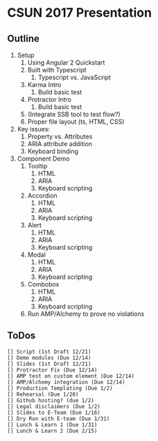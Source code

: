 # CSUN 2017 Presentation

## Outline

1. Setup
	1. Using Angular 2 Quickstart
	2. Built with Typescript
		1. Typescript vs. JavaScript
	3. Karma Intro
		1. Build basic test
	4. Protractor Intro
		1. Build basic test
	5. (Integrate SSB tool to test flow?)
	6. Proper file layout (ts, HTML, CSS)
2. Key issues:
	1. Property vs. Attributes
	2. ARIA attribute addition
	3. Keyboard binding
3. Component Demo
	1. Tooltip
		1. HTML
		2. ARIA
		3. Keyboard scripting
	2. Accordion
		1. HTML
		2. ARIA
		3. Keyboard scripting
	3. Alert
		1. HTML
		2. ARIA
		3. Keyboard scripting
	4. Modal
		1. HTML
		2. ARIA
		3. Keyboard scripting
	5. Combobox
		1. HTML
		2. ARIA
		3. Keyboard scripting
	6. Run AMP/Alchemy to prove no violations

## ToDos

	[] Script (1st Draft 12/21)
	[] Demo modules (Due 12/14)
	[] Slides (1st Draft 12/21)
	[] Protractor Fix (Due 12/14)
	[] AMP test on custom element (Due 12/14)
	[] AMP/Alchemy integration (Due 12/14)
	[] Production Templating (Due 1/2)
	[] Rehearsal (Due 1/20)
	[] Github hosting? (due 1/2)
	[] Legal disclaimers (Due 1/2)
	[] Slides to E-Team (Due 1/16)
	[] Dry Run with E-team (Due 1/31)
	[] Lunch & Learn 1 (Due 1/31)
	[] Lunch & Learn 2 (Due 2/15)
